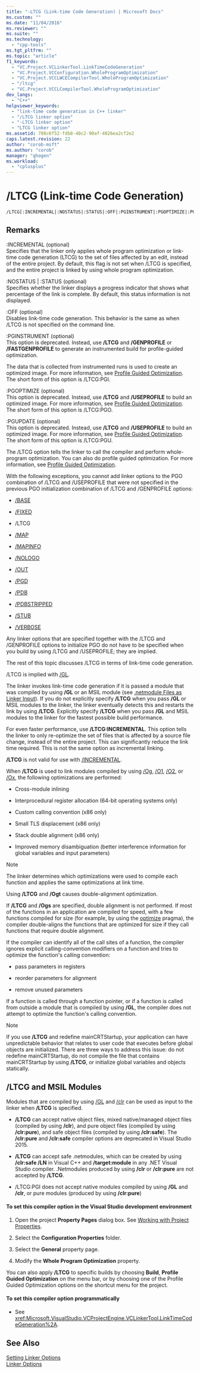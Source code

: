 ```yaml
---
title: "-LTCG (Link-time Code Generation) | Microsoft Docs"
ms.custom: ""
ms.date: "11/04/2016"
ms.reviewer: ""
ms.suite: ""
ms.technology: 
  - "cpp-tools"
ms.tgt_pltfrm: ""
ms.topic: "article"
f1_keywords: 
  - "VC.Project.VCLinkerTool.LinkTimeCodeGeneration"
  - "VC.Project.VCConfiguration.WholeProgramOptimization"
  - "VC.Project.VCCLWCECompilerTool.WholeProgramOptimization"
  - "/ltcg"
  - "VC.Project.VCCLCompilerTool.WholeProgramOptimization"
dev_langs: 
  - "C++"
helpviewer_keywords: 
  - "link-time code generation in C++ linker"
  - "/LTCG linker option"
  - "-LTCG linker option"
  - "LTCG linker option"
ms.assetid: 788c6f52-fdb8-40c2-90af-4026ea2cf2e2
caps.latest.revision: 22
author: "corob-msft"
ms.author: "corob"
manager: "ghogen"
ms.workload: 
  - "cplusplus"
---
```

# /LTCG (Link-time Code Generation)
```  
/LTCG[:INCREMENTAL|:NOSTATUS|:STATUS|:OFF|:PGINSTRUMENT|:PGOPTIMIZE|:PGUPDATE]  
```  
  
## Remarks  
 :INCREMENTAL (optional)  
 Specifies that the linker only applies whole program optimization or link-time code generation (LTCG) to the set of files affected by an edit, instead of the entire project. By default, this flag is not set when /LTCG is specified, and the entire project is linked by using whole program optimization.  
  
 :NOSTATUS &#124; :STATUS (optional)  
 Specifies whether the linker displays a progress indicator that shows what percentage of the link is complete. By default, this status information is not displayed.  
  
 :OFF (optional)  
 Disables link-time code generation. This behavior is the same as when /LTCG is not specified on the command line.  
  
 :PGINSTRUMENT (optional)  
 This option is deprecated. Instead, use **/LTCG** and  **/GENPROFILE** or **/FASTGENPROFILE** to generate an instrumented build for profile-guided optimization.  
  
 The data that is collected from instrumented runs is used to create an optimized image. For more information, see [Profile Guided Optimization](../../build/reference/profile-guided-optimizations.md). The short form of this option is /LTCG:PGI.  
  
 :PGOPTIMIZE (optional)  
 This option is deprecated. Instead, use **/LTCG** and  **/USEPROFILE** to build an optimized image. For more information, see [Profile Guided Optimization](../../build/reference/profile-guided-optimizations.md). The short form of this option is /LTCG:PGO.  
  
 :PGUPDATE (optional)  
 This option is deprecated. Instead, use **/LTCG** and  **/USEPROFILE** to build an optimized image. For more information, see [Profile Guided Optimization](../../build/reference/profile-guided-optimizations.md). The short form of this option is /LTCG:PGU.  
  
 The /LTCG option tells the linker to call the compiler and perform whole-program optimization. You can also do profile guided optimization. For more information, see [Profile Guided Optimization](../../build/reference/profile-guided-optimizations.md).  
  
 With the following exceptions, you cannot add linker options to the PGO combination of /LTCG and /USEPROFILE that were not specified in the previous PGO initialization combination of  /LTCG and /GENPROFILE options:  
  
-   [/BASE](../../build/reference/base-base-address.md)  
  
-   [/FIXED](../../build/reference/fixed-fixed-base-address.md)  
  
-   /LTCG  
  
-   [/MAP](../../build/reference/map-generate-mapfile.md)  
  
-   [/MAPINFO](../../build/reference/mapinfo-include-information-in-mapfile.md)  
  
-   [/NOLOGO](../../build/reference/nologo-suppress-startup-banner-linker.md)  
  
-   [/OUT](../../build/reference/out-output-file-name.md)  
  
-   [/PGD](../../build/reference/pgd-specify-database-for-profile-guided-optimizations.md)  
  
-   [/PDB](../../build/reference/pdb-use-program-database.md)  
  
-   [/PDBSTRIPPED](../../build/reference/pdbstripped-strip-private-symbols.md)  
  
-   [/STUB](../../build/reference/stub-ms-dos-stub-file-name.md)  
  
-   [/VERBOSE](../../build/reference/verbose-print-progress-messages.md)  
  
 Any linker options that are specified together with the /LTCG and /GENPROFILE options to initialize PGO do not have to be specified when you build by using /LTCG and /USEPROFILE; they are implied.  
  
 The rest of this topic discusses /LTCG in terms of link-time code generation.  
  
 /LTCG is implied with [/GL](../../build/reference/gl-whole-program-optimization.md).  
  
 The linker invokes link-time code generation if it is passed a module that was compiled by using **/GL** or an MSIL module (see [.netmodule Files as Linker Input](../../build/reference/netmodule-files-as-linker-input.md)). If you do not explicitly specify **/LTCG** when you pass **/GL** or MSIL modules to the linker, the linker eventually detects this and restarts the link by using **/LTCG**. Explicitly specify **/LTCG** when you pass **/GL** and MSIL modules to the linker for the fastest possible build performance.  
  
 For even faster performance, use **/LTCG:INCREMENTAL**. This option tells the linker to only re-optimize the set of files that is affected by a source file change, instead of the entire project. This can significantly reduce the link time required. This is not the same option as incremental linking.  
  
 **/LTCG** is not valid for use with [/INCREMENTAL](../../build/reference/incremental-link-incrementally.md).  
  
 When **/LTCG** is used to link modules compiled by using [/Og](../../build/reference/og-global-optimizations.md), [/O1](../../build/reference/o1-o2-minimize-size-maximize-speed.md), [/O2](../../build/reference/o1-o2-minimize-size-maximize-speed.md), or [/Ox](../../build/reference/ox-full-optimization.md), the following optimizations are performed:  
  
-   Cross-module inlining  
  
-   Interprocedural register allocation (64-bit operating systems only)  
  
-   Custom calling convention (x86 only)  
  
-   Small TLS displacement (x86 only)  
  
-   Stack double alignment (x86 only)  
  
-   Improved memory disambiguation (better interference information for global variables and input parameters)  
  
> [!NOTE]
>  The linker determines which optimizations were used to compile each function and applies the same optimizations at link time.  
  
 Using **/LTCG** and **/Ogt** causes double-alignment optimization.  
  
 If **/LTCG** and **/Ogs** are specified, double alignment is not performed. If most of the functions in an application are compiled for speed, with a few functions compiled for size (for example, by using the [optimize](../../preprocessor/optimize.md) pragma), the compiler double-aligns the functions that are optimized for size if they call functions that require double alignment.  
  
 If the compiler can identify all of the call sites of a function, the compiler ignores explicit calling-convention modifiers on a function and tries to optimize the function's calling convention:  
  
-   pass parameters in registers  
  
-   reorder parameters for alignment  
  
-   remove unused parameters  
  
 If a function is called through a function pointer, or if a function is called from outside a module that is compiled by using **/GL**, the compiler does not attempt to optimize the function's calling convention.  
  
> [!NOTE]
>  If you use **/LTCG** and redefine mainCRTStartup, your application can have unpredictable behavior that relates to user code that executes before global objects are initialized.  There are three ways to address this issue: do not redefine mainCRTStartup, do not compile the file that contains mainCRTStartup by using **/LTCG**, or initialize global variables and objects statically.  
  
## /LTCG and MSIL Modules  
 Modules that are compiled by using [/GL](../../build/reference/gl-whole-program-optimization.md) and [/clr](../../build/reference/clr-common-language-runtime-compilation.md) can be used as input to the linker when **/LTCG** is specified.  
  
-   **/LTCG** can accept native object files, mixed native/managed object files (compiled by using **/clr**), and pure object files (compiled by using **/clr:pure**), and safe object files (compiled by using **/clr:safe**). The **/clr:pure** and **/clr:safe** compiler options are deprecated in Visual Studio 2015.  
  
-   **/LTCG** can accept safe .netmodules, which can be created by using **/clr:safe /LN** in Visual C++ and **/target:module** in any .NET Visual Studio compiler. .Netmodules produced by using **/clr** or **/clr:pure** are not accepted by **/LTCG**.  
  
-   /LTCG:PGI does not accept native modules compiled by using **/GL** and **/clr**, or pure modules (produced by using **/clr:pure**)  
  
#### To set this compiler option in the Visual Studio development environment  
  
1.  Open the project **Property Pages** dialog box. See [Working with Project Properties](../../ide/working-with-project-properties.md).  
  
2.  Select the **Configuration Properties** folder.  
  
3.  Select the **General** property page.  
  
4.  Modify the **Whole Program Optimization** property.  
  
 You can also apply **/LTCG** to specific builds by choosing **Build**, **Profile Guided Optimization** on the menu bar, or by choosing one of the Profile Guided Optimization options on the shortcut menu for the project.  
  
#### To set this compiler option programmatically  
  
-   See <xref:Microsoft.VisualStudio.VCProjectEngine.VCLinkerTool.LinkTimeCodeGeneration%2A>.  
  
## See Also  
 [Setting Linker Options](../../build/reference/setting-linker-options.md)   
 [Linker Options](../../build/reference/linker-options.md)